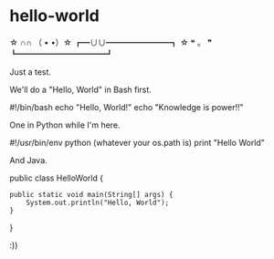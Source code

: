 # hello-world

☆ ∩∩ （ • •）☆
┏━∪∪━━━━━━━━┓
☆
❝ <Yarmouth Tech Services>。 ❞
┗━━━━━━━━━━━┛
  
  Just a test.
  
  
We'll do a "Hello, World" in Bash first.

#!/bin/bash
echo "Hello, World!" 
echo "Knowledge is power!!"


One in Python while I'm here.

#!/usr/bin/env python (whatever your os.path is)
print "Hello World"


And Java.

public class HelloWorld {

    public static void main(String[] args) {
        System.out.println("Hello, World");
    }

}

:))
